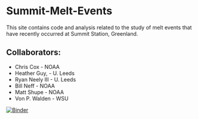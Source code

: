 # Summit-Melt-Events

This site contains code and analysis related to the study of melt events that have recently occurred at Summit Station, Greenland.

## Collaborators:
- Chris Cox - NOAA
- Heather Guy, - U. Leeds
- Ryan Neely III - U. Leeds
- Bill Neff - NOAA
- Matt Shupe - NOAA
- Von P. Walden - WSU

[![Binder](https://mybinder.org/badge_logo.svg)](https://mybinder.org/v2/gh/vonw/Summit-Melt-Events.git/master)
